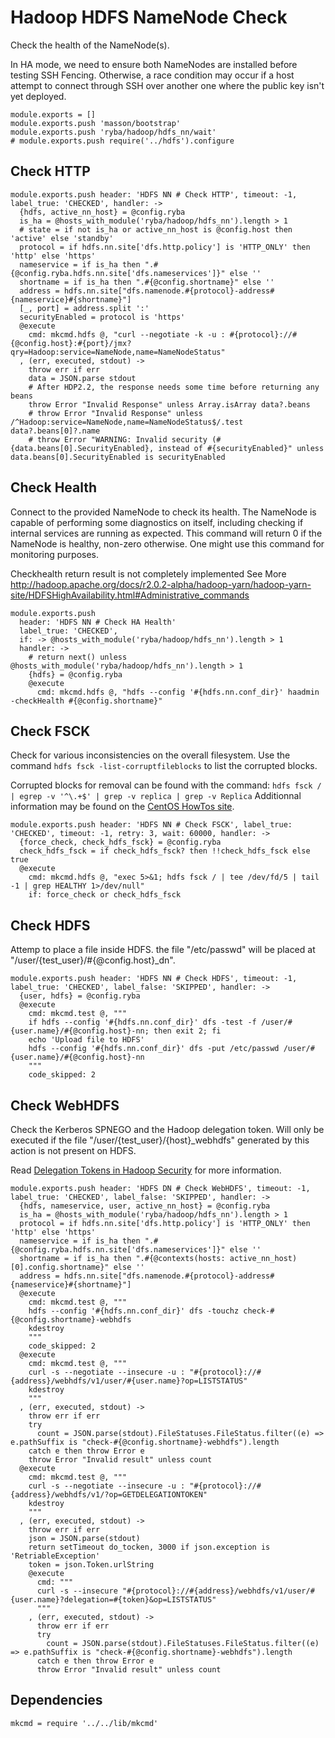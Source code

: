 
# Hadoop HDFS NameNode Check

Check the health of the NameNode(s).

In HA mode, we need to ensure both NameNodes are installed before testing SSH
Fencing. Otherwise, a race condition may occur if a host attempt to connect
through SSH over another one where the public key isn't yet deployed.

    module.exports = []
    module.exports.push 'masson/bootstrap'
    module.exports.push 'ryba/hadoop/hdfs_nn/wait'
    # module.exports.push require('../hdfs').configure

## Check HTTP

    module.exports.push header: 'HDFS NN # Check HTTP', timeout: -1, label_true: 'CHECKED', handler: ->
      {hdfs, active_nn_host} = @config.ryba
      is_ha = @hosts_with_module('ryba/hadoop/hdfs_nn').length > 1
      # state = if not is_ha or active_nn_host is @config.host then 'active' else 'standby'
      protocol = if hdfs.nn.site['dfs.http.policy'] is 'HTTP_ONLY' then 'http' else 'https'
      nameservice = if is_ha then ".#{@config.ryba.hdfs.nn.site['dfs.nameservices']}" else ''
      shortname = if is_ha then ".#{@config.shortname}" else ''
      address = hdfs.nn.site["dfs.namenode.#{protocol}-address#{nameservice}#{shortname}"]
      [_, port] = address.split ':'
      securityEnabled = protocol is 'https'
      @execute
        cmd: mkcmd.hdfs @, "curl --negotiate -k -u : #{protocol}://#{@config.host}:#{port}/jmx?qry=Hadoop:service=NameNode,name=NameNodeStatus"
      , (err, executed, stdout) ->
        throw err if err
        data = JSON.parse stdout
        # After HDP2.2, the response needs some time before returning any beans
        throw Error "Invalid Response" unless Array.isArray data?.beans
        # throw Error "Invalid Response" unless /^Hadoop:service=NameNode,name=NameNodeStatus$/.test data?.beans[0]?.name
        # throw Error "WARNING: Invalid security (#{data.beans[0].SecurityEnabled}, instead of #{securityEnabled}" unless data.beans[0].SecurityEnabled is securityEnabled

## Check Health

Connect to the provided NameNode to check its health. The NameNode is capable of
performing some diagnostics on itself, including checking if internal services
are running as expected. This command will return 0 if the NameNode is healthy,
non-zero otherwise. One might use this command for monitoring purposes.

Checkhealth return result is not completely implemented
See More http://hadoop.apache.org/docs/r2.0.2-alpha/hadoop-yarn/hadoop-yarn-site/HDFSHighAvailability.html#Administrative_commands

    module.exports.push
      header: 'HDFS NN # Check HA Health'
      label_true: 'CHECKED',
      if: -> @hosts_with_module('ryba/hadoop/hdfs_nn').length > 1
      handler: ->
        # return next() unless @hosts_with_module('ryba/hadoop/hdfs_nn').length > 1
        {hdfs} = @config.ryba
        @execute
          cmd: mkcmd.hdfs @, "hdfs --config '#{hdfs.nn.conf_dir}' haadmin -checkHealth #{@config.shortname}"

## Check FSCK

Check for various inconsistencies on the overall filesystem. Use the command
`hdfs fsck -list-corruptfileblocks` to list the corrupted blocks.

Corrupted blocks for removal can be found with the command: 
`hdfs fsck / | egrep -v '^\.+$' | grep -v replica | grep -v Replica`
Additionnal information may be found on the [CentOS HowTos site][corblk].

[corblk]: http://centoshowtos.org/hadoop/fix-corrupt-blocks-on-hdfs/

    module.exports.push header: 'HDFS NN # Check FSCK', label_true: 'CHECKED', timeout: -1, retry: 3, wait: 60000, handler: ->
      {force_check, check_hdfs_fsck} = @config.ryba
      check_hdfs_fsck = if check_hdfs_fsck? then !!check_hdfs_fsck else true
      @execute
        cmd: mkcmd.hdfs @, "exec 5>&1; hdfs fsck / | tee /dev/fd/5 | tail -1 | grep HEALTHY 1>/dev/null"
        if: force_check or check_hdfs_fsck

## Check HDFS

Attemp to place a file inside HDFS. the file "/etc/passwd" will be placed at
"/user/{test\_user}/#{@config.host}\_dn".

    module.exports.push header: 'HDFS NN # Check HDFS', timeout: -1, label_true: 'CHECKED', label_false: 'SKIPPED', handler: ->
      {user, hdfs} = @config.ryba
      @execute
        cmd: mkcmd.test @, """
        if hdfs --config '#{hdfs.nn.conf_dir}' dfs -test -f /user/#{user.name}/#{@config.host}-nn; then exit 2; fi
        echo 'Upload file to HDFS'
        hdfs --config '#{hdfs.nn.conf_dir}' dfs -put /etc/passwd /user/#{user.name}/#{@config.host}-nn
        """
        code_skipped: 2

## Check WebHDFS

Check the Kerberos SPNEGO and the Hadoop delegation token. Will only be
executed if the file "/user/{test\_user}/{host}\_webhdfs" generated by this action
is not present on HDFS.

Read [Delegation Tokens in Hadoop Security](http://www.kodkast.com/blogs/hadoop/delegation-tokens-in-hadoop-security)
for more information.

    module.exports.push header: 'HDFS DN # Check WebHDFS', timeout: -1, label_true: 'CHECKED', label_false: 'SKIPPED', handler: ->
      {hdfs, nameservice, user, active_nn_host} = @config.ryba
      is_ha = @hosts_with_module('ryba/hadoop/hdfs_nn').length > 1
      protocol = if hdfs.nn.site['dfs.http.policy'] is 'HTTP_ONLY' then 'http' else 'https'
      nameservice = if is_ha then ".#{@config.ryba.hdfs.nn.site['dfs.nameservices']}" else ''
      shortname = if is_ha then ".#{@contexts(hosts: active_nn_host)[0].config.shortname}" else ''
      address = hdfs.nn.site["dfs.namenode.#{protocol}-address#{nameservice}#{shortname}"]
      @execute
        cmd: mkcmd.test @, """
        hdfs --config '#{hdfs.nn.conf_dir}' dfs -touchz check-#{@config.shortname}-webhdfs
        kdestroy
        """
        code_skipped: 2
      @execute
        cmd: mkcmd.test @, """
        curl -s --negotiate --insecure -u : "#{protocol}://#{address}/webhdfs/v1/user/#{user.name}?op=LISTSTATUS"
        kdestroy
        """
      , (err, executed, stdout) ->
        throw err if err
        try
          count = JSON.parse(stdout).FileStatuses.FileStatus.filter((e) => e.pathSuffix is "check-#{@config.shortname}-webhdfs").length
        catch e then throw Error e
        throw Error "Invalid result" unless count
      @execute
        cmd: mkcmd.test @, """
        curl -s --negotiate --insecure -u : "#{protocol}://#{address}/webhdfs/v1/?op=GETDELEGATIONTOKEN"
        kdestroy
        """
      , (err, executed, stdout) ->
        throw err if err
        json = JSON.parse(stdout)
        return setTimeout do_tocken, 3000 if json.exception is 'RetriableException'
        token = json.Token.urlString
        @execute
          cmd: """
          curl -s --insecure "#{protocol}://#{address}/webhdfs/v1/user/#{user.name}?delegation=#{token}&op=LISTSTATUS"
          """
        , (err, executed, stdout) ->
          throw err if err
          try
            count = JSON.parse(stdout).FileStatuses.FileStatus.filter((e) => e.pathSuffix is "check-#{@config.shortname}-webhdfs").length
          catch e then throw Error e
          throw Error "Invalid result" unless count

## Dependencies

    mkcmd = require '../../lib/mkcmd'
